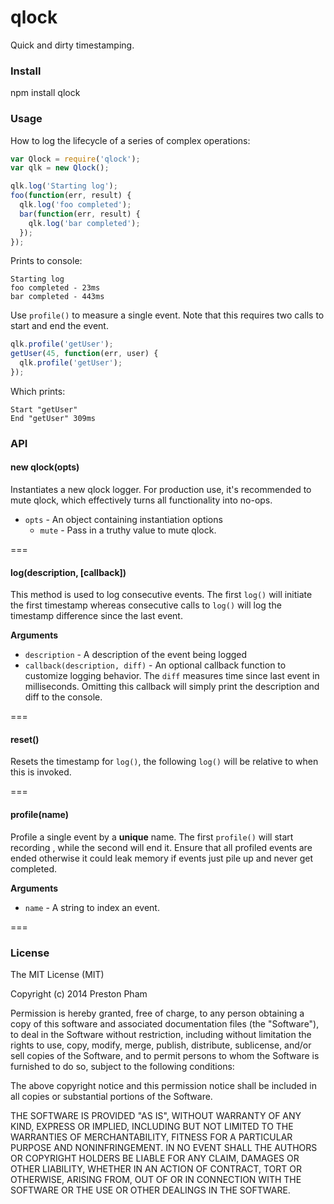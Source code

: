 qlock
=====

Quick and dirty timestamping.

### Install

npm install qlock

### Usage

How to log the lifecycle of a series of complex operations:

```javascript
var Qlock = require('qlock');
var qlk = new Qlock();

qlk.log('Starting log');
foo(function(err, result) {
  qlk.log('foo completed');
  bar(function(err, result) {
    qlk.log('bar completed');
  });
});
```

Prints to console:

```shell
Starting log
foo completed - 23ms
bar completed - 443ms
```

Use `profile()` to measure a single event. Note that this
requires two calls to start and end the event.

```javascript
qlk.profile('getUser');
getUser(45, function(err, user) {
  qlk.profile('getUser');
});
```

Which prints:

```shell
Start "getUser"
End "getUser" 309ms
```

### API

#### new qlock(opts)

Instantiates a new qlock logger. For production use, it's recommended to mute qlock, which effectively turns all
functionality into no-ops.

* `opts` - An object containing instantiation options 
  * `mute` - Pass in a truthy value to mute qlock.

===

#### log(description, [callback]) ##

This method is used to log consecutive events. The first `log()` will initiate the first timestamp whereas
consecutive calls to `log()` will log the timestamp difference since the last event.
  
**Arguments**

* `description` - A description of the event being logged
* `callback(description, diff)` - An optional callback function to customize logging behavior. The `diff` measures
  time since last event in milliseconds. Omitting this callback will simply print the description and diff to 
  the console.

===

#### reset()

Resets the timestamp for `log()`, the following `log()` will be relative to when this is invoked.

===

#### profile(name) 

Profile a single event by a __unique__ name. The first `profile()` will start recording , while the second
will end it. Ensure that all profiled events are ended otherwise it could leak memory if events just
pile up and never get completed.

**Arguments**

* `name` - A string to index an event.

===

### License

The MIT License (MIT)

Copyright (c) 2014 Preston Pham

Permission is hereby granted, free of charge, to any person obtaining a copy
of this software and associated documentation files (the "Software"), to deal
in the Software without restriction, including without limitation the rights
to use, copy, modify, merge, publish, distribute, sublicense, and/or sell
copies of the Software, and to permit persons to whom the Software is
furnished to do so, subject to the following conditions:

The above copyright notice and this permission notice shall be included in
all copies or substantial portions of the Software.

THE SOFTWARE IS PROVIDED "AS IS", WITHOUT WARRANTY OF ANY KIND, EXPRESS OR
IMPLIED, INCLUDING BUT NOT LIMITED TO THE WARRANTIES OF MERCHANTABILITY,
FITNESS FOR A PARTICULAR PURPOSE AND NONINFRINGEMENT. IN NO EVENT SHALL THE
AUTHORS OR COPYRIGHT HOLDERS BE LIABLE FOR ANY CLAIM, DAMAGES OR OTHER
LIABILITY, WHETHER IN AN ACTION OF CONTRACT, TORT OR OTHERWISE, ARISING FROM,
OUT OF OR IN CONNECTION WITH THE SOFTWARE OR THE USE OR OTHER DEALINGS IN
THE SOFTWARE.
